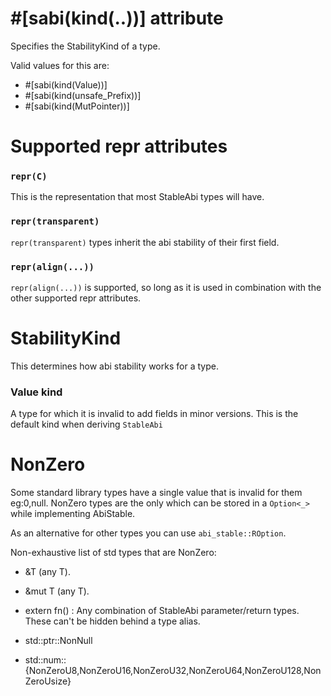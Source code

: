 # #[sabi(kind(..))] attribute

Specifies the StabilityKind of a type.

Valid values for this are:

- #[sabi(kind(Value))]
- #[sabi(kind(unsafe_Prefix))]
- #[sabi(kind(MutPointer))]

# Supported repr attributes

### `repr(C)`

This is the representation that most StableAbi types will have.

### `repr(transparent)`

`repr(transparent)` types inherit the abi stability of their first field.

### `repr(align(...))`

`repr(align(...))` is supported,
so long as it is used in combination with the other supported repr attributes.

# StabilityKind

This determines how abi stability works for a type.


### Value kind

A type for which it is invalid to add fields in minor versions.
This is the default kind when deriving `StableAbi`


# NonZero

Some standard library types have a single value that is invalid for them eg:0,null.
NonZero types are the only which can be stored in a `Option<_>` while implementing AbiStable.

As an alternative for other types you can use `abi_stable::ROption`.

Non-exhaustive list of std types that are NonZero:

- &T (any T).

- &mut T (any T).

- extern fn() :
    Any combination of StableAbi parameter/return types.
    These can't be hidden behind a type alias.

- std::ptr::NonNull

- std::num::{NonZeroU8,NonZeroU16,NonZeroU32,NonZeroU64,NonZeroU128,NonZeroUsize} 

